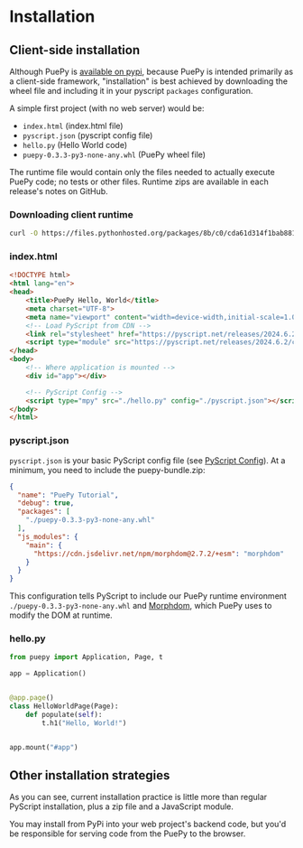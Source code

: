 # Installation

## Client-side installation

Although PuePy is [available on pypi](https://pypi.org), because PuePy is intended primarily as a client-side framework,
"installation" is best achieved by downloading the wheel file and including it in your pyscript `packages` configuration.

A simple first project (with no web server) would be:

- `index.html` (index.html file)
- `pyscript.json` (pyscript config file)
- `hello.py` (Hello World code)
- `puepy-0.3.3-py3-none-any.whl` (PuePy wheel file)

The runtime file would contain only the files needed to actually execute PuePy code; no tests or other files. Runtime
zips are available in each release's notes on GitHub.

### Downloading client runtime

```Bash
curl -O https://files.pythonhosted.org/packages/8b/c0/cda61d314f1bab881d9e5f0c15133ec1c5da37f8f93e4d78aeeb71687da2/puepy-0.3.3-py3-none-any.whl
```

### index.html

```html
<!DOCTYPE html>
<html lang="en">
<head>
    <title>PuePy Hello, World</title>
    <meta charset="UTF-8">
    <meta name="viewport" content="width=device-width,initial-scale=1.0">
    <!-- Load PyScript from CDN -->
    <link rel="stylesheet" href="https://pyscript.net/releases/2024.6.2/core.css">
    <script type="module" src="https://pyscript.net/releases/2024.6.2/core.js"></script>
</head>
<body>
    <!-- Where application is mounted -->
    <div id="app"></div>

    <!-- PyScript Config -->
    <script type="mpy" src="./hello.py" config="./pyscript.json"></script>
</body>
</html>
```

### pyscript.json

`pyscript.json` is your basic PyScript config file (see [PyScript Config](PyScript-Config.md)). At a minimum, you
need to include the puepy-bundle.zip:

```json
{
  "name": "PuePy Tutorial",
  "debug": true,
  "packages": [
    "./puepy-0.3.3-py3-none-any.whl"
  ],
  "js_modules": {
    "main": {
      "https://cdn.jsdelivr.net/npm/morphdom@2.7.2/+esm": "morphdom"
    }
  }
}
```

This configuration tells PyScript to include our PuePy runtime environment `./puepy-0.3.3-py3-none-any.whl` and
[Morphdom](https://github.com/patrick-steele-idem/morphdom), which PuePy uses to modify the DOM at runtime.

### hello.py

```Python
from puepy import Application, Page, t

app = Application()


@app.page()
class HelloWorldPage(Page):
    def populate(self):
        t.h1("Hello, World!")


app.mount("#app")
```

## Other installation strategies

As you can see, current installation practice is little more than regular PyScript installation, plus a zip file and
a JavaScript module.

You may install from PyPi into your web project's backend code, but you'd be responsible for serving code from the
PuePy to the browser.
